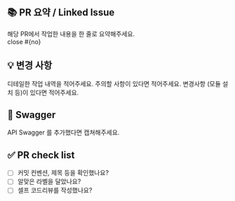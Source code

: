 ## 📚 PR 요약 / Linked Issue

해당 PR에서 작업한 내용을 한 줄로 요약해주세요.  
close #{no}

## 💡 변경 사항

디테일한 작업 내역을 적어주세요.
주의할 사항이 있다면 적어주세요.
변경사항 (모듈 설치 등)이 있다면 적어주세요.

## 📖 Swagger

API Swagger 를 추가했다면 캡쳐해주세요.

## ✅ PR check list

- [ ] 커밋 컨벤션, 제목 등을 확인했나요?
- [ ] 알맞은 라벨을 달았나요?
- [ ] 셀프 코드리뷰를 작성했나요?
